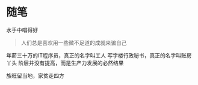 # 随笔

水手中唱得好

> 人们总是喜欢用一些微不足道的成就来骗自己


年薪三十万的IT程序员，真正的名字叫工人
写字楼行政秘书，真正的名字叫账房丫头
阶层并没有提高，而是生产力发展的必然结果



族旺留当地，家贫走四方



